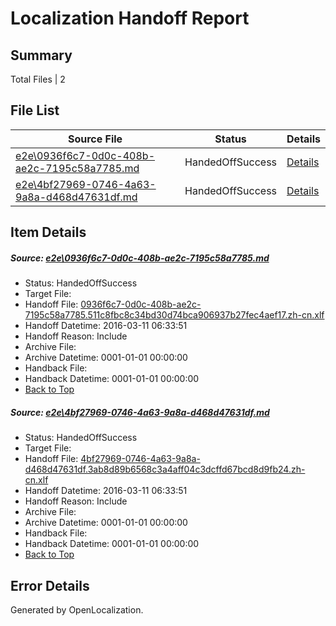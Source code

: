 # <a name='report-top'></a> Localization Handoff Report

## Summary
 Total Files | 2

## File List
 Source File | Status | Details 
 ----------- | ------ | ------- 
 [e2e\0936f6c7-0d0c-408b-ae2c-7195c58a7785.md](https://github.com/OpenLocalizationTest/oltest/blob/1ba57b4b1a4ea2eebc4b9e7659e35a3705ba8d44/e2e/0936f6c7-0d0c-408b-ae2c-7195c58a7785.md) | HandedOffSuccess | [Details](#ba7c744d2c8da6372df3d8c36bed1ddb9ada0bef1)
 [e2e\4bf27969-0746-4a63-9a8a-d468d47631df.md](https://github.com/OpenLocalizationTest/oltest/blob/1ba57b4b1a4ea2eebc4b9e7659e35a3705ba8d44/e2e/4bf27969-0746-4a63-9a8a-d468d47631df.md) | HandedOffSuccess | [Details](#e6c8bb7fa92b73c51d85f4c418de465d625d3fc82)

## Item Details
##### <a name='ba7c744d2c8da6372df3d8c36bed1ddb9ada0bef1'></a> Source: [e2e\0936f6c7-0d0c-408b-ae2c-7195c58a7785.md](https://github.com/OpenLocalizationTest/oltest/blob/1ba57b4b1a4ea2eebc4b9e7659e35a3705ba8d44/e2e/0936f6c7-0d0c-408b-ae2c-7195c58a7785.md)
* Status: HandedOffSuccess
* Target File: 
* Handoff File: [0936f6c7-0d0c-408b-ae2c-7195c58a7785.511c8fbc8c34bd30d74bca906937b27fec4aef17.zh-cn.xlf](https://github.com/OpenLocalizationTestOrg/olhandoff/blob/8b40c7937df7214447c0100f9978f096126a75bf/ol-handoff/OpenLocalizationTestOrg/oltest.zh-cn/terryjin/ht/0936f6c7-0d0c-408b-ae2c-7195c58a7785.511c8fbc8c34bd30d74bca906937b27fec4aef17.zh-cn.xlf)
* Handoff Datetime: 2016-03-11 06:33:51
* Handoff Reason: Include
* Archive File: 
* Archive Datetime: 0001-01-01 00:00:00
* Handback File: 
* Handback Datetime: 0001-01-01 00:00:00
* [Back to Top](#report-top)

##### <a name='e6c8bb7fa92b73c51d85f4c418de465d625d3fc82'></a> Source: [e2e\4bf27969-0746-4a63-9a8a-d468d47631df.md](https://github.com/OpenLocalizationTest/oltest/blob/1ba57b4b1a4ea2eebc4b9e7659e35a3705ba8d44/e2e/4bf27969-0746-4a63-9a8a-d468d47631df.md)
* Status: HandedOffSuccess
* Target File: 
* Handoff File: [4bf27969-0746-4a63-9a8a-d468d47631df.3ab8d89b6568c3a4aff04c3dcffd67bcd8d9fb24.zh-cn.xlf](https://github.com/OpenLocalizationTestOrg/olhandoff/blob/8b40c7937df7214447c0100f9978f096126a75bf/ol-handoff/OpenLocalizationTestOrg/oltest.zh-cn/terryjin/ht/4bf27969-0746-4a63-9a8a-d468d47631df.3ab8d89b6568c3a4aff04c3dcffd67bcd8d9fb24.zh-cn.xlf)
* Handoff Datetime: 2016-03-11 06:33:51
* Handoff Reason: Include
* Archive File: 
* Archive Datetime: 0001-01-01 00:00:00
* Handback File: 
* Handback Datetime: 0001-01-01 00:00:00
* [Back to Top](#report-top)


## Error Details

Generated by OpenLocalization.
